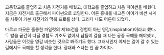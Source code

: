 고등학교를 졸업하고 처음 자전거를 배웠고, 대학교를 졸업하고 처음 파이썬을 배웠다. 지금은 자전거로 출근해서 파이썬으로 코딩한다. 어른 흉내를 내고픈 아이가 비싼 시계를 사듯이 카본 자전거와 맥북 프로를 샀다. 그러다 나도 어른이 되었다.

마르코 파곳은 훌륭한 파일럿의 제1조건을 경험이 아닌 영감(inspiration)이라고 했다. 두 발을 굳건히 디딜 경험도 기초도 없어서 남들이 걸을 때 나는 공중 곡예를 해야했고, 사람들은 이것을 영감 비슷한 것으로 봐주기도 했다. 그래서인지 이제는 걸어 갈 수 있는 길에서도 곡예를 할 생각을 한다. 광대와 스타는 한 끝 차이다.